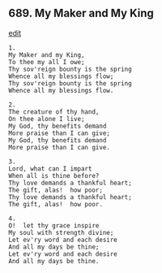 
## 689.  My Maker and My King
[edit](https://docs.google.com/document/d/16%2DTBWNqpqXXi0qQ4cPtqKjOggcLUzRqy/edit?mode=html)



    1.
    My Maker and my King,
    To thee my all I owe;
    Thy sov'reign bounty is the spring
    Whence all my blessings flow;
    Thy sov'reign bounty is the spring
    Whence all my blessings flow.

    2.
    The creature of thy hand,
    On thee alone I live;
    My God, thy benefits demand
    More praise than I can give;
    My God, thy benefits demand
    More praise than I can give.

    3.
    Lord, what can I impart
    When all is thine before?
    Thy love demands a thankful heart;
    The gift, alas!  how poor;
    Thy love demands a thankful heart;
    The gift, alas!  how poor.

    4.
    O!  let thy grace inspire
    My soul with strength divine;
    Let ev'ry word and each desire
    And all my days be thine;
    Let ev'ry word and each desire
    And all my days be thine.
